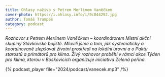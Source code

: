```yaml
---
title: Ohlasy naživo s Petrem Merlinem Vaněčkem
cover-photo: https://i.ohlasy.info/i/9c844292.jpg
author: Tomáš Trumpeš
category: podcast
---
```


*Rozhovor s Petrem Merlinem Vaněčkem – koordinátorem Místní akční skupiny Slavkovské bojiště. Mluvili jsme o tom, jak systematicky a koordinovaně zlepšovat životní prostředí na lokální úrovni a o Paktu starostů a primátorů pro klima. Živý rozhovor proběhl v rámci akce Týden pro klima, kterou v Boskovicích organizuje iniciativa Zelená peřina.*

{% podcast_player file="2024/podcast/vanecek.mp3" /%}
